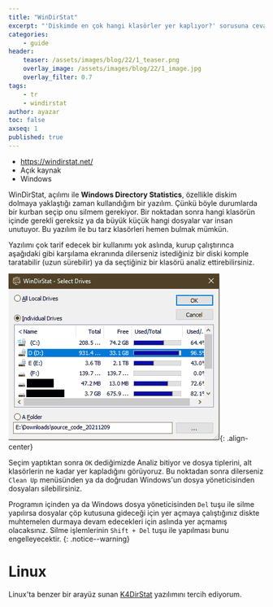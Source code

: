 ```yaml
---
title: "WinDirStat"
excerpt: "'Diskimde en çok hangi klasörler yer kaplıyor?' sorusuna cevap bulun!"
categories:
    - guide
header:
    teaser: /assets/images/blog/22/1_teaser.png
    overlay_image: /assets/images/blog/22/1_image.jpg
    overlay_filter: 0.7
tags:
    - tr
    - windirstat
author: ayazar
toc: false
axseq: 1
published: true
---
```


- <https://windirstat.net/>
- Açık kaynak
- Windows

WinDirStat, açılımı ile **Windows Directory Statistics**, özellikle diskim dolmaya
yaklaştığı zaman kullandığım bir yazılım. Çünkü böyle durumlarda bir kurban
seçip onu silmem gerekiyor. Bir noktadan sonra hangi klasörün içinde gerekli
gereksiz ya da büyük küçük hangi dosyalar var insan unutuyor. Bu yazılım ile bu
tarz klasörleri hemen bulmak mümkün.

Yazılımı çok tarif edecek bir kullanımı yok aslında, kurup çalıştırınca
aşağıdaki gibi karşılama ekranında dilerseniz istediğiniz bir diski komple
taratabilir (uzun sürebilir) ya da seçtiğiniz bir klasörü analiz
ettirebilirsiniz.

![WinDirStat Karşılama Ekranı](/assets/images/blog/22/1-windirstat.png){: .align-center}

Seçim yaptıktan sonra `OK` dediğimizde Analiz bitiyor ve dosya tiplerini, alt
klasörlerin ne kadar yer kapladığını görüyoruz. Bu noktadan sonra dilerseniz
`Clean Up` menüsünden ya da doğrudan Windows'un dosya yöneticisinden dosyaları
silebilirsiniz.

Programın içinden ya da Windows dosya yöneticisinden `Del` tuşu ile silme
yapılırsa dosyalar çöp kutusuna gideceği için yer açmaya çalıştığınız diskte
muhtemelen durmaya devam edecekleri için aslında yer açmamış olacaksınız. Silme
işlemlerinin `Shift + Del` tuşu ile yapılması bunu engelleyecektir.
{: .notice--warning}

# Linux

Linux'ta benzer bir arayüz sunan
[K4DirStat](https://github.com/jeromerobert/k4dirstat) yazılımını tercih
ediyorum.
